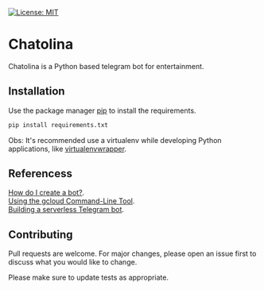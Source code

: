 [![License: MIT](https://img.shields.io/badge/License-MIT-green.svg)](https://opensource.org/licenses/MIT)

# Chatolina

Chatolina is a Python based telegram bot for entertainment.

## Installation

Use the package manager [pip](https://pip.pypa.io/en/stable/) to install the requirements.

```bash
pip install requirements.txt
```
Obs: It's recommended use a virtualenv while developing Python applications, like [virtualenvwrapper](https://virtualenvwrapper.readthedocs.io/en/latest/).

## Referencess

[How do I create a bot?](https://core.telegram.org/bots#3-how-do-i-create-a-bot).  
[Using the gcloud Command-Line Tool](https://cloud.google.com/functions/docs/quickstart).  
[Building a serverless Telegram bot](https://seminar.io/2018/09/03/building-serverless-telegram-bot/).  

## Contributing

Pull requests are welcome. For major changes, please open an issue first to discuss what you would like to change.

Please make sure to update tests as appropriate.
